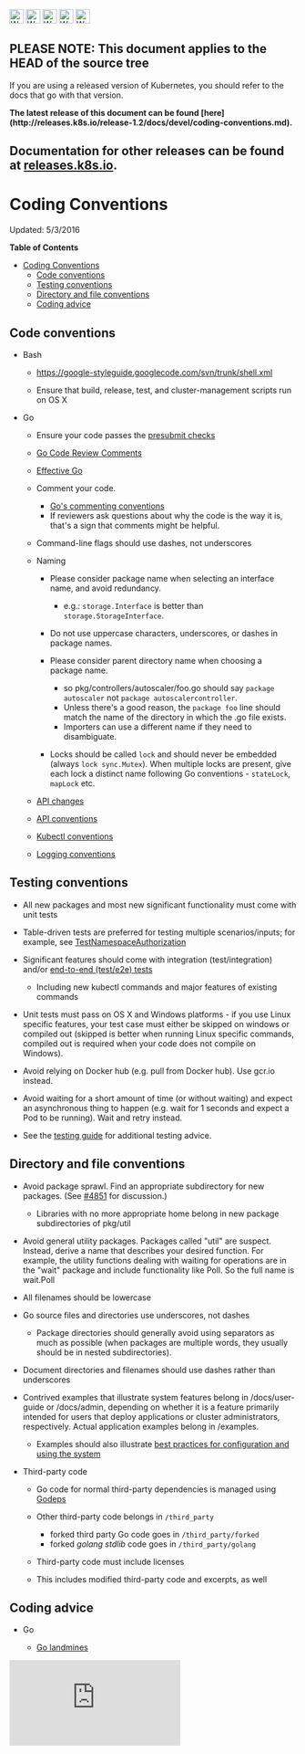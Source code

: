 <!-- BEGIN MUNGE: UNVERSIONED_WARNING -->

<!-- BEGIN STRIP_FOR_RELEASE -->

<img src="http://kubernetes.io/kubernetes/img/warning.png" alt="WARNING"
     width="25" height="25">
<img src="http://kubernetes.io/kubernetes/img/warning.png" alt="WARNING"
     width="25" height="25">
<img src="http://kubernetes.io/kubernetes/img/warning.png" alt="WARNING"
     width="25" height="25">
<img src="http://kubernetes.io/kubernetes/img/warning.png" alt="WARNING"
     width="25" height="25">
<img src="http://kubernetes.io/kubernetes/img/warning.png" alt="WARNING"
     width="25" height="25">

<h2>PLEASE NOTE: This document applies to the HEAD of the source tree</h2>

If you are using a released version of Kubernetes, you should
refer to the docs that go with that version.

<!-- TAG RELEASE_LINK, added by the munger automatically -->
<strong>
The latest release of this document can be found
[here](http://releases.k8s.io/release-1.2/docs/devel/coding-conventions.md).

Documentation for other releases can be found at
[releases.k8s.io](http://releases.k8s.io).
</strong>
--

<!-- END STRIP_FOR_RELEASE -->

<!-- END MUNGE: UNVERSIONED_WARNING -->

# Coding Conventions

Updated: 5/3/2016

**Table of Contents**
<!-- BEGIN MUNGE: GENERATED_TOC -->

- [Coding Conventions](#coding-conventions)
  - [Code conventions](#code-conventions)
  - [Testing conventions](#testing-conventions)
  - [Directory and file conventions](#directory-and-file-conventions)
  - [Coding advice](#coding-advice)

<!-- END MUNGE: GENERATED_TOC -->

## Code conventions

  - Bash

    - https://google-styleguide.googlecode.com/svn/trunk/shell.xml

    - Ensure that build, release, test, and cluster-management scripts run on
OS X

  - Go

    - Ensure your code passes the [presubmit checks](development.md#hooks)

    - [Go Code Review
Comments](https://github.com/golang/go/wiki/CodeReviewComments)

    - [Effective Go](https://golang.org/doc/effective_go.html)

    - Comment your code.
      - [Go's commenting
conventions](http://blog.golang.org/godoc-documenting-go-code)
      - If reviewers ask questions about why the code is the way it is, that's a
sign that comments might be helpful.


    - Command-line flags should use dashes, not underscores


    - Naming
      - Please consider package name when selecting an interface name, and avoid
redundancy.

          - e.g.: `storage.Interface` is better than `storage.StorageInterface`.

      - Do not use uppercase characters, underscores, or dashes in package
names.
      - Please consider parent directory name when choosing a package name.

          - so pkg/controllers/autoscaler/foo.go should say `package autoscaler`
not `package autoscalercontroller`.
          - Unless there's a good reason, the `package foo` line should match
the name of the directory in which the .go file exists.
          - Importers can use a different name if they need to disambiguate.

      - Locks should be called `lock` and should never be embedded (always `lock
sync.Mutex`). When multiple locks are present, give each lock a distinct name
following Go conventions - `stateLock`, `mapLock` etc.

    - [API changes](api_changes.md)

    - [API conventions](api-conventions.md)

    - [Kubectl conventions](kubectl-conventions.md)

    - [Logging conventions](logging.md)

## Testing conventions

  - All new packages and most new significant functionality must come with unit
tests

  - Table-driven tests are preferred for testing multiple scenarios/inputs; for
example, see [TestNamespaceAuthorization](../../test/integration/auth/auth_test.go)

  - Significant features should come with integration (test/integration) and/or
[end-to-end (test/e2e) tests](e2e-tests.md)
    - Including new kubectl commands and major features of existing commands

  - Unit tests must pass on OS X and Windows platforms - if you use Linux
specific features, your test case must either be skipped on windows or compiled
out (skipped is better when running Linux specific commands, compiled out is
required when your code does not compile on Windows).

  - Avoid relying on Docker hub (e.g. pull from Docker hub). Use gcr.io instead.

  - Avoid waiting for a short amount of time (or without waiting) and expect an
asynchronous thing to happen (e.g. wait for 1 seconds and expect a Pod to be
running). Wait and retry instead.

  - See the [testing guide](testing.md) for additional testing advice.

## Directory and file conventions

  - Avoid package sprawl. Find an appropriate subdirectory for new packages.
(See [#4851](http://issues.k8s.io/4851) for discussion.)
    - Libraries with no more appropriate home belong in new package
subdirectories of pkg/util

  - Avoid general utility packages. Packages called "util" are suspect. Instead,
derive a name that describes your desired function. For example, the utility
functions dealing with waiting for operations are in the "wait" package and
include functionality like Poll. So the full name is wait.Poll

  - All filenames should be lowercase

  - Go source files and directories use underscores, not dashes
    - Package directories should generally avoid using separators as much as
possible (when packages are multiple words, they usually should be in nested
subdirectories).

  - Document directories and filenames should use dashes rather than underscores

  - Contrived examples that illustrate system features belong in
/docs/user-guide or /docs/admin, depending on whether it is a feature primarily
intended for users that deploy applications or cluster administrators,
respectively. Actual application examples belong in /examples.
    - Examples should also illustrate [best practices for configuration and
using the system](../user-guide/config-best-practices.md)

  - Third-party code

    - Go code for normal third-party dependencies is managed using
[Godeps](https://github.com/tools/godep)

    - Other third-party code belongs in `/third_party`
      - forked third party Go code goes in `/third_party/forked`
      - forked _golang stdlib_ code goes in `/third_party/golang`

    - Third-party code must include licenses

    - This includes modified third-party code and excerpts, as well

## Coding advice

  - Go

    - [Go landmines](https://gist.github.com/lavalamp/4bd23295a9f32706a48f)


<!-- BEGIN MUNGE: GENERATED_ANALYTICS -->
[![Analytics](https://kubernetes-site.appspot.com/UA-36037335-10/GitHub/docs/devel/coding-conventions.md?pixel)]()
<!-- END MUNGE: GENERATED_ANALYTICS -->
